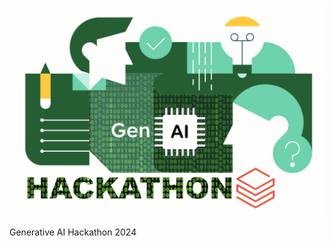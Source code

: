 <img src='https://github.com/Databricks-BR/genai_hackathon/raw/main/images/genai_hackathon.gif' width='600px'></img>

Generative AI Hackathon 2024
